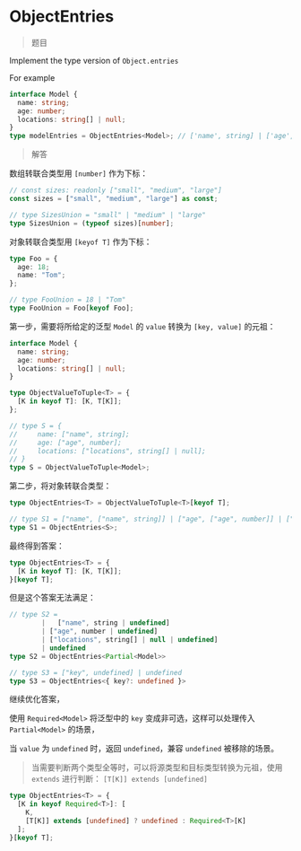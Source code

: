 # ObjectEntries

<BtnGroup 
	issue="https://tsch.js.org/2946/solutions"
	answer="https://github.com/type-challenges/type-challenges/issues/32076"
/>

> 题目

Implement the type version of `Object.entries`

For example

```typescript
interface Model {
  name: string;
  age: number;
  locations: string[] | null;
}
type modelEntries = ObjectEntries<Model>; // ['name', string] | ['age', number] | ['locations', string[] | null];
```

> 解答

数组转联合类型用 `[number]` 作为下标：

```ts
// const sizes: readonly ["small", "medium", "large"]
const sizes = ["small", "medium", "large"] as const;

// type SizesUnion = "small" | "medium" | "large"
type SizesUnion = (typeof sizes)[number];
```

对象转联合类型用 `[keyof T]` 作为下标：

```ts
type Foo = {
  age: 18;
  name: "Tom";
};

// type FooUnion = 18 | "Tom"
type FooUnion = Foo[keyof Foo];
```

第一步，需要将所给定的泛型 `Model` 的 `value` 转换为 `[key, value]` 的元祖：

```ts
interface Model {
  name: string;
  age: number;
  locations: string[] | null;
}

type ObjectValueToTuple<T> = {
  [K in keyof T]: [K, T[K]];
};

// type S = {
//     name: ["name", string];
//     age: ["age", number];
//     locations: ["locations", string[] | null];
// }
type S = ObjectValueToTuple<Model>;
```

第二步，将对象转联合类型：

```ts
type ObjectEntries<T> = ObjectValueToTuple<T>[keyof T];

// type S1 = ["name", ["name", string]] | ["age", ["age", number]] | ["locations", ["locations", string[] | null]]
type S1 = ObjectEntries<S>;
```

最终得到答案：

```ts
type ObjectEntries<T> = {
  [K in keyof T]: [K, T[K]];
}[keyof T];
```

但是这个答案无法满足：

```ts
// type S2 =
		|	["name", string | undefined]
		| ["age", number | undefined]
		| ["locations", string[] | null | undefined]
		| undefined
type S2 = ObjectEntries<Partial<Model>>

// type S3 = ["key", undefined] | undefined
type S3 = ObjectEntries<{ key?: undefined }>
```

继续优化答案，

使用 `Required<Model>` 将泛型中的 `key` 变成非可选，这样可以处理传入 `Partial<Model>` 的场景，

当 `value` 为 `undefined` 时，返回 `undefined`，兼容 `undefined` 被移除的场景。

> 当需要判断两个类型全等时，可以将源类型和目标类型转换为元祖，使用 `extends` 进行判断：
> `[T[K]] extends [undefined]`

```ts
type ObjectEntries<T> = {
  [K in keyof Required<T>]: [
    K,
    [T[K]] extends [undefined] ? undefined : Required<T>[K]
  ];
}[keyof T];
```
